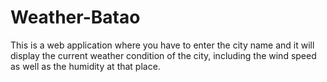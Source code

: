 # Weather-Batao
This is a web application where you have to enter the city name and it will display the current weather condition of the city, including the wind speed as well as the humidity at that place.

